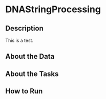 # DNAStringProcessing
## Description
This is a test.

## About the Data
## About the Tasks
## How to Run
